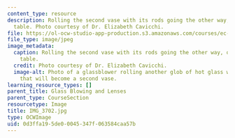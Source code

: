 ```yaml
---
content_type: resource
description: Rolling the second vase with its rods going the other way, on the metal
  table. Photo courtesy of Dr. Elizabeth Cavicchi.
file: https://ol-ocw-studio-app-production.s3.amazonaws.com/courses/ec-050-recreate-experiments-from-history-inform-the-future-from-the-past-galileo-january-iap-2010/0d3ffa195de00045347f063584caa57b_IMG_3702.jpg
file_type: image/jpeg
image_metadata:
  caption: Rolling the second vase with its rods going the other way, on the metal
    table.
  credit: Photo courtesy of Dr. Elizabeth Cavicchi.
  image-alt: Photo of a glassblower rolling another glob of hot glass with white rods
    that will become a second vase.
learning_resource_types: []
parent_title: Glass Blowing and Lenses
parent_type: CourseSection
resourcetype: Image
title: IMG_3702.jpg
type: OCWImage
uid: 0d3ffa19-5de0-0045-347f-063584caa57b
---
```

